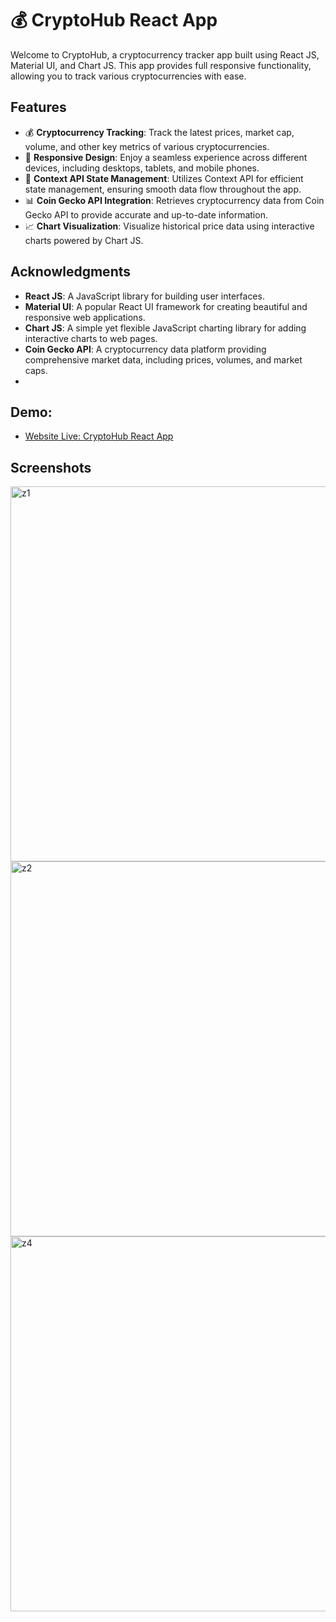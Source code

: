 # 💰 CryptoHub React App

Welcome to CryptoHub, a cryptocurrency tracker app built using React JS, Material UI, and Chart JS. This app provides full responsive functionality, allowing you to track various cryptocurrencies with ease.

## Features

- 💰 **Cryptocurrency Tracking**: Track the latest prices, market cap, volume, and other key metrics of various cryptocurrencies.
- 📱 **Responsive Design**: Enjoy a seamless experience across different devices, including desktops, tablets, and mobile phones.
- 🔄 **Context API State Management**: Utilizes Context API for efficient state management, ensuring smooth data flow throughout the app.
- 📊 **Coin Gecko API Integration**: Retrieves cryptocurrency data from Coin Gecko API to provide accurate and up-to-date information.
- 📈 **Chart Visualization**: Visualize historical price data using interactive charts powered by Chart JS.

## Acknowledgments

- **React JS**: A JavaScript library for building user interfaces.
- **Material UI**: A popular React UI framework for creating beautiful and responsive web applications.
- **Chart JS**: A simple yet flexible JavaScript charting library for adding interactive charts to web pages.
- **Coin Gecko API**: A cryptocurrency data platform providing comprehensive market data, including prices, volumes, and market caps.
- 
## Demo:
- [Website Live:  CryptoHub React App ](https://0012pankaj.github.io/Cryptohub-React-Project/) 


## Screenshots


<img width="600" alt="z1" src="https://github.com/0012pankaj/Cryptohub-React-Project/assets/103897354/bca1aa0e-34c0-465d-b6df-13ef653ef5ad">

<img width="600" alt="z2" src="https://github.com/0012pankaj/Cryptohub-React-Project/assets/103897354/95ae4a29-4bfd-4892-972b-bad83e0ddaae">



<img width="600" alt="z4" src="https://github.com/0012pankaj/Cryptohub-React-Project/assets/103897354/3c6539fe-8617-42ea-b4f2-32cb7060c056">
